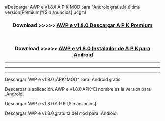 #Descargar AWP e v1.8.0 A P K MOD para ^Android gratis.la última versión[Premium]^[Sin anuncios] u4gml



<div align="center">
<h3>Download >>>>> <a href="https://es-web.web.app/?es= AWP e v1.8.0">AWP e v1.8.0 Descargar A P K Premium</a></h3><br>

<h3>Download >>>>> <a href="https://es-web.web.app/?es= AWP e v1.8.0">AWP e v1.8.0 Instalador de A P K para .Android</a></h3>
</div>


----------------------------------------------------------

----------------------------------------------------------

----------------------------------------------------------

Descargar AWP e v1.8.0 .APK^MOD^ para .Android gratis.

Descargar la aplicación. AWP e v1.8.0 APK^El nombre es la versión para .Android.

Descargar AWP e v1.8.0 A P K [Sin anuncios]

Descargar AWP e v1.8.0 gratuita del mod para .Android.